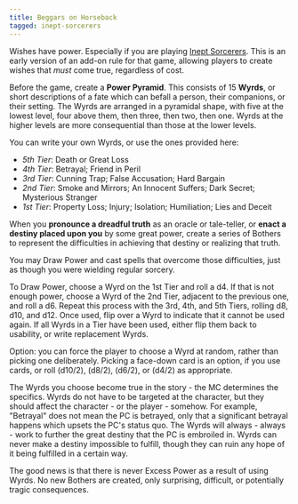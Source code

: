 ```yaml
---
title: Beggars on Horseback
tagged: inept-sorcerers
---
```


Wishes have power.
Especially if you are playing
[Inept Sorcerers](http://peppermile.com/inept-sorcerers.html).
This is an early version of an add-on rule for that game,
allowing players to create wishes that _must_ come true, regardless of cost.

Before the game, create a **Power Pyramid**.
This consists of 15 **Wyrds**, or short descriptions of a fate
which can befall a person, their companions, or their setting.
The Wyrds are arranged in a pyramidal shape,
with five at the lowest level,
four above them, then three, then two, then one.
Wyrds at the higher levels are more consequential than those at the lower levels.

You can write your own Wyrds, or use the ones provided here:

* *5th Tier*: Death or Great Loss
* *4th Tier*: Betrayal; Friend in Peril
* *3rd Tier*: Cunning Trap; False Accusation; Hard Bargain
* *2nd Tier*: Smoke and Mirrors; An Innocent Suffers; Dark Secret; Mysterious Stranger
* *1st Tier*: Property Loss; Injury; Isolation; Humiliation; Lies and Deceit

When you **pronounce a dreadful truth** as an oracle or tale-teller,
or **enact a destiny placed upon you** by some great power,
create a series of Bothers to represent the difficulties
in achieving that destiny or realizing that truth.

You may Draw Power and cast spells that overcome those difficulties,
just as though you were wielding regular sorcery.

To Draw Power, choose a Wyrd on the 1st Tier and roll a d4.
If that is not enough power, choose a Wyrd of the 2nd Tier,
adjacent to the previous one, and roll a d6.
Repeat this process with the 3rd, 4th, and 5th Tiers, rolling d8, d10, and d12.
Once used, flip over a Wyrd to indicate that it cannot be used again.
If all Wyrds in a Tier have been used,
either flip them back to usability, or write replacement Wyrds.

Option: you can force the player to choose a Wyrd at random,
rather than picking one deliberately.
Picking a face-down card is an option,
if you use cards, or roll (d10/2), (d8/2), (d6/2), or (d4/2) as appropriate.

The Wyrds you choose become true in the story - the MC determines the specifics.
Wyrds do not have to be targeted at the character,
but they should affect the character - or the player - somehow.
For example, "Betrayal" does not mean the PC is betrayed,
only that a significant betrayal happens which upsets the PC's status quo.
The Wyrds will always - always -
work to further the great destiny that the PC is embroiled in.
Wyrds can never make a destiny impossible to fulfill,
though they can ruin any hope of it being fulfilled in a certain way.

The good news is that there is never Excess Power as a result of using Wyrds.
No new Bothers are created, only surprising, difficult,
or potentially tragic consequences.

